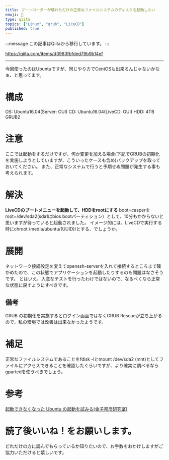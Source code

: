 ```yaml
---
title: ブートローダーが壊れただけの正常なファイルシステムのディスクを起動したい
emoji: 📝
type: qiita
topics: ["Linux", "grub", "LiceCD"]
published: true
---
```


:::message
この記事はQiitaから移行しています。
:::

https://qiita.com/items/d3983fbfded79b9b14ef

---

今回使ったのはUbuntuですが、同じやり方でCentOSも出来るんじゃないかなぁ、と思ってます。

# 構成
OS: Ubuntu16.04(Server: CUI)
CD: Ubuntu16.04(LiveCD: GUI)
HDD: 4TB
GRUB2

# 注意
ここでは起動をするだけですが、何か変更を加える場合(下記でGRUBの初期化を実施しようとしていますが、こういったケースも含め)バックアップを取っておいてください。
また、正常なシステムで行うと予期せぬ問題が発生する事も考えられます。

# 解決
**LiveCDのブートメニューを起動して、HDDをrootにする**
boot=casperをroot=/dev/sda2(sda1はbios bootパーティション）として、10分もかからないと思いますが待っていると起動されました。
イメージ的には、LiveCDで実行する時にchroot /media/ubuntu/(UUID)/とする、でしょうか。

# 展開
ネットワーク接続設定を変えてopenssh-serverを入れて接続するところまで確かめたので、この状態でアプリケーションを起動したりするのも問題はなさそうです。
とはいえ、入念なテストを行ったわけではないので、なるべくなら正常な状態に戻すようにすべきです。

## 備考
GRUB の初期化を実施するとログイン画面ではなくGRUB Rescueが立ち上がるので、私の環境では改善は出来なかったようです。

# 補足
正常なファイルシステムであることをfdisk -lとmount /dev/sda2 (mnt)としてファイルにアクセスできることを確認したぐらいですが、より確実に調べるならgpartedを使うべきでしょう。

# 参考
<a href="https://www.kunihikokaneko.com/free/linuxtoolchain/grubinstall.html">起動できなくなった Ubuntu の起動を試みる(金子邦彦研究室)</a>

# 読了後いいね！をお願いします。
どれだけの方に読んでもらっているか知りたいので、お手数をおかけしますがご協力いただけると嬉しいです。

